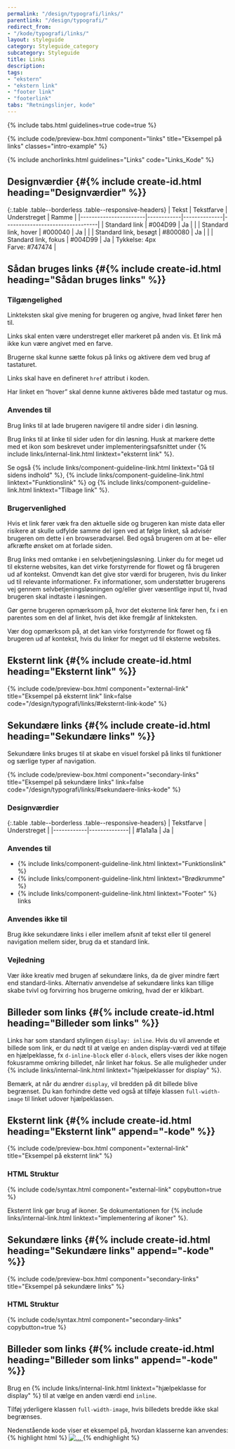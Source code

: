 ```yaml
---
permalink: "/design/typografi/links/"
parentlink: "/design/typografi/"
redirect_from:
- "/kode/typografi/links/"
layout: styleguide
category: Styleguide_category
subcategory: Styleguide
title: Links
description:
tags:
- "ekstern"
- "ekstern link"
- "footer link"
- "footerlink"
tabs: "Retningslinjer, kode"
---
```


{% include tabs.html guidelines=true code=true %}

{% include code/preview-box.html component="links" title="Eksempel på links" classes="intro-example" %}

{% include anchorlinks.html guidelines="Links" code="Links_Kode" %}

<!--split-->

## Designværdier {#{% include create-id.html heading="Designværdier" %}}

{:.table .table--borderless .table--responsive-headers}
| Tekst                 | Tekstfarve | Understreget | Ramme                           |
|-----------------------|------------|--------------|---------------------------------|
| Standard link         | #004D99    | Ja           |                                 |
| Standard link, hover  | #000040    | Ja           |                                 |
| Standard link, besøgt | #800080    | Ja           |                                 |
| Standard link, fokus  | #004D99    | Ja           | Tykkelse: 4px<br>Farve: #747474 |

## Sådan bruges links {#{% include create-id.html heading="Sådan bruges links" %}}

### Tilgængelighed

Linkteksten skal give mening for brugeren og angive, hvad linket fører hen til.

Links skal enten være understreget eller markeret på anden vis. Et link må ikke kun være angivet med en farve.

Brugerne skal kunne sætte fokus på links og aktivere dem ved brug af tastaturet.

Links skal have en defineret `href` attribut i koden.

Har linket en “hover” skal denne kunne aktiveres både med tastatur og mus.

### Anvendes til

Brug links til at lade brugeren navigere til andre sider i din løsning.

Brug links til at linke til sider uden for din løsning. Husk at markere dette med et ikon som beskrevet under implementeringsafsnittet under {% include links/internal-link.html linktext="eksternt link" %}.

Se også {% include links/component-guideline-link.html linktext="Gå til sidens indhold" %}, {% include links/component-guideline-link.html linktext="Funktionslink" %} og {% include links/component-guideline-link.html linktext="Tilbage link" %}.

### Brugervenlighed

Hvis et link fører væk fra den aktuelle side og brugeren kan miste data eller risikere at skulle udfylde samme del igen ved at følge linket, så advisér brugeren om dette i en browseradvarsel. Bed også brugeren om at be- eller afkræfte ønsket om at forlade siden.

Brug links med omtanke i en selvbetjeningsløsning. Linker du for meget ud til eksterne websites, kan det virke forstyrrende for flowet og få brugeren ud af kontekst. Omvendt kan det give stor værdi for brugeren, hvis du linker ud til relevante informationer. Fx informationer, som understøtter brugerens vej gennem selvbetjeningsløsningen og/eller giver væsentlige input til, hvad brugeren skal indtaste i løsningen.

Gør gerne brugeren opmærksom på, hvor det eksterne link fører hen, fx i en parentes som en del af linket, hvis det ikke fremgår af linkteksten.

Vær dog opmærksom på, at det kan virke forstyrrende for flowet og få brugeren ud af kontekst, hvis du linker for meget ud til eksterne websites.

## Eksternt link {#{% include create-id.html heading="Eksternt link" %}}

{% include code/preview-box.html component="external-link" title="Eksempel på eksternt link" link=false code="/design/typografi/links/#eksternt-link-kode" %}

## Sekundære links {#{% include create-id.html heading="Sekundære links" %}}

<p class="font-lead">Sekundære links bruges til at skabe en visuel forskel på links til funktioner og særlige typer af navigation.</p>

{% include code/preview-box.html component="secondary-links" title="Eksempel på sekundære links" link=false code="/design/typografi/links/#sekundaere-links-kode" %}

### Designværdier

{:.table .table--borderless .table--responsive-headers}
| Tekstfarve | Understreget |
|------------|--------------|
| #1a1a1a    | Ja           |

### Anvendes til

- {% include links/component-guideline-link.html linktext="Funktionslink" %}
- {% include links/component-guideline-link.html linktext="Brødkrumme" %}
- {% include links/component-guideline-link.html linktext="Footer" %} links

### Anvendes ikke til

Brug ikke sekundære links i eller imellem afsnit af tekst eller til generel navigation mellem sider, brug da et standard link.

### Vejledning

Vær ikke kreativ med brugen af sekundære links, da de giver mindre fært end standard-links. Alternativ anvendelse af sekundære links kan tillige skabe tvivl og forvirring hos brugerne omkring, hvad der er klikbart. 

## Billeder som links {#{% include create-id.html heading="Billeder som links" %}}

Links har som standard stylingen `display: inline`. Hvis du vil anvende et billede som link, er du nødt til at vælge en anden display-værdi ved at tilføje en hjælpeklasse, fx `d-inline-block` eller `d-block`, ellers vises der ikke nogen fokusramme omkring billedet, når linket har fokus. Se alle muligheder under {% include links/internal-link.html linktext="hjælpeklasser for display" %}.

Bemærk, at når du ændrer `display`, vil bredden på dit billede blive begrænset. Du kan forhindre dette ved også at tilføje klassen `full-width-image` til linket udover hjælpeklassen.

<!--split-->

## Eksternt link {#{% include create-id.html heading="Eksternt link" append="-kode" %}}

{% include code/preview-box.html component="external-link" title="Eksempel på eksternt link" %}

### HTML Struktur

{% include code/syntax.html component="external-link" copybutton=true %}

Eksternt link gør brug af ikoner. Se dokumentationen for {% include links/internal-link.html linktext="implementering af ikoner" %}.

## Sekundære links {#{% include create-id.html heading="Sekundære links" append="-kode" %}}

{% include code/preview-box.html component="secondary-links" title="Eksempel på sekundære links" %}

### HTML Struktur

{% include code/syntax.html component="secondary-links" copybutton=true %}

## Billeder som links {#{% include create-id.html heading="Billeder som links" append="-kode" %}}

Brug en {% include links/internal-link.html linktext="hjælpeklasse for display" %} til at vælge en anden værdi end `inline`.

Tilføj yderligere klassen `full-width-image`, hvis billedets bredde ikke skal begrænses.

Nedenstående kode viser et eksempel på, hvordan klasserne kan anvendes:
{% highlight html %}
<a href="#" class="d-block full-width-image">
  <img src="..." alt="...">
</a>
{% endhighlight %}
